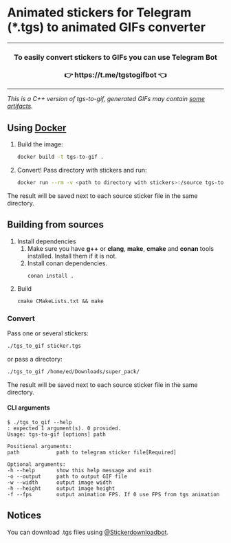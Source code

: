 # Animated stickers for Telegram (*.tgs) to animated GIFs converter

<hr/>
<h3 align="center">
To easily convert stickers to GIFs you can use Telegram Bot</br></br>👉 https://t.me/tgstogifbot 👈
</h3>
<hr/>

_This is a C++ version of tgs-to-gif, generated GIFs may contain [some artifacts](https://github.com/ed-asriyan/tgs-to-gif/issues/13#issuecomment-633244547)._

## Using [Docker](https://www.docker.com/)
1. Build the image:
    ```bash
    docker build -t tgs-to-gif .
    ```

2. Convert! Pass directory with stickers and run:
    ```bash
    docker run --rm -v <path to directory with stickers>:/source tgs-to-gif
    ```

The result will be saved next to each source sticker file in the same directory.

## Building from sources
1. Install dependencies
    1. Make sure you have **g++** or **clang**, **make**, **cmake** and **conan** tools installed. Install them if it is not.
    2. Install conan dependencies.
       ```
       conan install .
       ```
2. Build
    ```
    cmake CMakeLists.txt && make
    ```

### Convert
Pass one or several stickers:
```bash
./tgs_to_gif sticker.tgs 
```

or pass a directory:
```bash
./tgs_to_gif /home/ed/Downloads/super_pack/
```

The result will be saved next to each source sticker file in the same directory.

#### CLI arguments
```terminal
$ ./tgs_to_gif --help
: expected 1 argument(s). 0 provided.
Usage: tgs-to-gif [options] path 

Positional arguments:
path        	path to telegram sticker file[Required]

Optional arguments:
-h --help   	show this help message and exit
-o --output 	path to output GIF file
-w --width  	output image width
-h --height 	output image height
-f --fps    	output animation FPS. If 0 use FPS from tgs animation
```

## Notices
You can download .tgs files using [@Stickerdownloadbot](https://t.me/Stickerdownloadbot).
